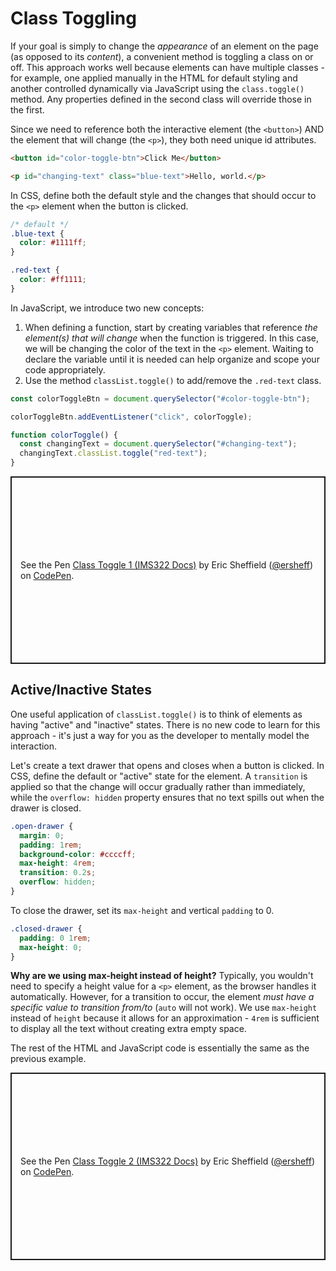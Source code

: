 # Class Toggling

If your goal is simply to change the _appearance_ of an element on the page (as opposed to its _content_), a convenient method is toggling a class on or off. This approach works well because elements can have multiple classes - for example, one applied manually in the HTML for default styling and another controlled dynamically via JavaScript using the `class.toggle()` method. Any properties defined in the second class will override those in the first.

Since we need to reference both the interactive element (the `<button>`) AND the element that will change (the `<p>`), they both need unique id attributes.

```html
<button id="color-toggle-btn">Click Me</button>

<p id="changing-text" class="blue-text">Hello, world.</p>
```

In CSS, define both the default style and the changes that should occur to the `<p>` element when the button is clicked.

```css
/* default */
.blue-text {
  color: #1111ff;
}

.red-text {
  color: #ff1111;
}
```

In JavaScript, we introduce two new concepts:

1. When defining a function, start by creating variables that reference _the element(s) that will change_ when the function is triggered. In this case, we will be changing the color of the text in the `<p>` element. Waiting to declare the variable until it is needed can help organize and scope your code appropriately.
2. Use the method `classList.toggle()` to add/remove the `.red-text` class.

```js
const colorToggleBtn = document.querySelector("#color-toggle-btn");

colorToggleBtn.addEventListener("click", colorToggle);

function colorToggle() {
  const changingText = document.querySelector("#changing-text");
  changingText.classList.toggle("red-text");
}
```

<p class="codepen" data-height="300" data-default-tab="js,result" data-slug-hash="qBgevNq" data-editable="true" data-user="ersheff" style="height: 300px; box-sizing: border-box; display: flex; align-items: center; justify-content: center; border: 2px solid; margin: 1em 0; padding: 1em;">
  <span>See the Pen <a href="https://codepen.io/ersheff/pen/qBgevNq">
  Class Toggle 1 (IMS322 Docs)</a> by Eric Sheffield (<a href="https://codepen.io/ersheff">@ersheff</a>)
  on <a href="https://codepen.io">CodePen</a>.</span>
</p>

## Active/Inactive States

One useful application of `classList.toggle()` is to think of elements as having "active" and "inactive" states. There is no new code to learn for this approach - it's just a way for you as the developer to mentally model the interaction.

Let's create a text drawer that opens and closes when a button is clicked. In CSS, define the default or "active" state for the element. A `transition` is applied so that the change will occur gradually rather than immediately, while the `overflow: hidden` property ensures that no text spills out when the drawer is closed.

```css
.open-drawer {
  margin: 0;
  padding: 1rem;
  background-color: #ccccff;
  max-height: 4rem;
  transition: 0.2s;
  overflow: hidden;
}
```

To close the drawer, set its `max-height` and vertical `padding` to 0.

```css
.closed-drawer {
  padding: 0 1rem;
  max-height: 0;
}
```

**Why are we using max-height instead of height?**
Typically, you wouldn't need to specify a height value for a `<p>` element, as the browser handles it automatically. However, for a transition to occur, the element _must have a specific value to transition from/to_ (`auto` will not work). We use `max-height` instead of `height` because it allows for an approximation - `4rem` is sufficient to display all the text without creating extra empty space.

The rest of the HTML and JavaScript code is essentially the same as the previous example.

<p class="codepen" data-height="300" data-default-tab="js,result" data-slug-hash="WNPVmxL" data-editable="true" data-user="ersheff" style="height: 300px; box-sizing: border-box; display: flex; align-items: center; justify-content: center; border: 2px solid; margin: 1em 0; padding: 1em;">
  <span>See the Pen <a href="https://codepen.io/ersheff/pen/WNPVmxL">
  Class Toggle 2 (IMS322 Docs)</a> by Eric Sheffield (<a href="https://codepen.io/ersheff">@ersheff</a>)
  on <a href="https://codepen.io">CodePen</a>.</span>
</p>
<script async src="https://cpwebassets.codepen.io/assets/embed/ei.js"></script>
